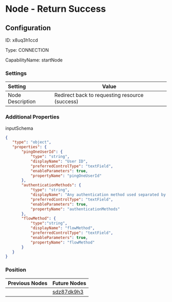 # Node - Return Success
## Configuration
ID:  x8uq3h1ccd

Type: CONNECTION 

CapabilityName: startNode

### Settings
| Setting | Value  |
| :------------------------ | ---------------------------------------- |
| Node Description | Redirect back to requesting resource (success) | 
 




### Additional Properties
inputSchema
 ```json 
{
	"type": "object",
	"properties": {
		"pingOneUserId": {
			"type": "string",
			"displayName": "User ID",
			"preferredControlType": "textField",
			"enableParameters": true,
			"propertyName": "pingOneUserId"
		},
		"authenticationMethods": {
			"type": "string",
			"displayName": "Any authentication method used separated by space.",
			"preferredControlType": "textField",
			"enableParameters": true,
			"propertyName": "authenticationMethods"
		},
        "flowMethod": {
			"type":"string",
            "displayName": "flowMethod",
            "preferredControlType": "textField",
            "enableParameters": true,
            "propertyName": "flowMethod"
        }
	}
}
```




### Position
| Previous Nodes | Future Nodes |
| :------------- | ------------ |
|  | [sdz87dk9h3](./sdz87dk9h3.md) |
